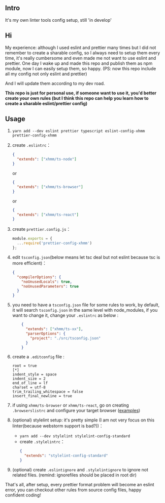 ## Intro
It's my own linter tools config setup, still 'in develop'

## Hi
My experience: although I used eslint and prettier many times but I did not remember to create a sharable config, so I always need to setup them every time, it's really cumbersome and even made me not want to use eslint and prettier. One day I wake up and made this repo and publish them as npm module, now I can easily setup them, so happy. (PS: now this repo include all my config not only eslint and prettier)

And I will update them according to my dev road. 

**This repo is just for personal use, if someone want to use it, you'd better create your own rules (but I think this repo can help you learn how to create a sharable eslint/prettier config)** 

## Usage 
1. `yarn add --dev eslint prettier typescript eslint-config-xhmm prettier-config-xhmm`
2. create `.eslintrc`：
    ```json
    {
      "extends": ["xhmm/ts-node"]
    }
    ```
    or
    ```json
    {
      "extends": ["xhmm/ts-browser"]
    }
    ```
    or
    ```json
    {
      "extends": ["xhmm/ts-react"]
    }
    ```
3. create `prettier.config.js`：
    ```js
    module.exports = {
      ...require('prettier-config-xhmm')
    };
    ```
    
4. edit `tsconfig.json`(below means let tsc deal but not eslint because tsc is more efficient)：
    ```json
    {
      "compilerOptions": {
        "noUnusedLocals": true,
        "noUnusedParameters": true
      }
    }
    ```

5. you need to have a `tsconfig.json` file for some rules to work, by default, it will search `tsconfig.json` in the same level with node_modules, if you want to change it, change your `.eslintrc` as below :
    ```json
        {
          "extends": ["xhmm/ts-xx"],
          "parserOptions": {
            "project": "./src/tsconfig.json"
          }
        }
    ```
    
6. create a `.editconfig` file :
     ```text
     root = true
     [*]
     indent_style = space
     indent_size = 2
     end_of_line = lf
     charset = utf-8
     trim_trailing_whitespace = false
     insert_final_newline = true
     ```

7. if using `xhmm/ts-browser` or `xhmm/ts-react`, go on creating `.browserslistrc` and configure your target browser ([examples](https://github.com/browserslist/browserslist#full-list))

8. (optional) stylelint setup: it's pretty simple (I am not very focus on this linter(because webstorm support is bad?))：
    - `yarn add --dev stylelint stylelint-config-standard`
    - create `.stylelintrc`：
      ```json
      {
        "extends": "stylelint-config-standard"
      }
      ```

10. (optional) create `.eslintignore` and `.stylelintignore` to ignore not related files. (remind: ignorefiles should be placed in root dir) 

That's all, after setup, every prettier format problem will become an eslint error, you can checkout other rules from source config files, happy confident coding!
